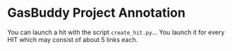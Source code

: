 # GasBuddy Project Annotation

You can launch a hit with the script `create_hit.py`... You launch it for every HIT which may
consist of about 5 links each.
